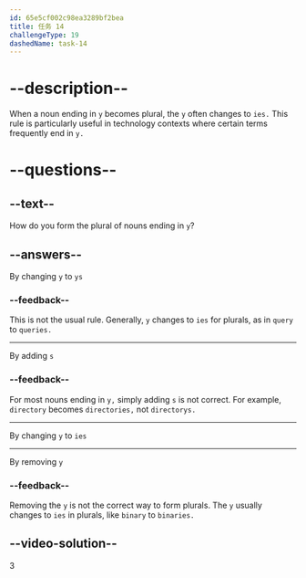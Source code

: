 ```yaml
---
id: 65e5cf002c98ea3289bf2bea
title: 任务 14
challengeType: 19
dashedName: task-14
---
```


# --description--

When a noun ending in `y` becomes plural, the `y` often changes to `ies.` This rule is particularly useful in technology contexts where certain terms frequently end in `y.`

# --questions--

## --text--

How do you form the plural of nouns ending in `y`?

## --answers--

By changing `y` to `ys`

### --feedback--

This is not the usual rule. Generally, `y` changes to `ies` for plurals, as in `query` to `queries.`

---

By adding `s`

### --feedback--

For most nouns ending in `y,` simply adding `s` is not correct. For example, `directory` becomes `directories,` not `directorys.`

---

By changing `y` to `ies`

---

By removing `y`

### --feedback--

Removing the `y` is not the correct way to form plurals. The `y` usually changes to `ies` in plurals, like `binary` to `binaries.`

## --video-solution--

3
